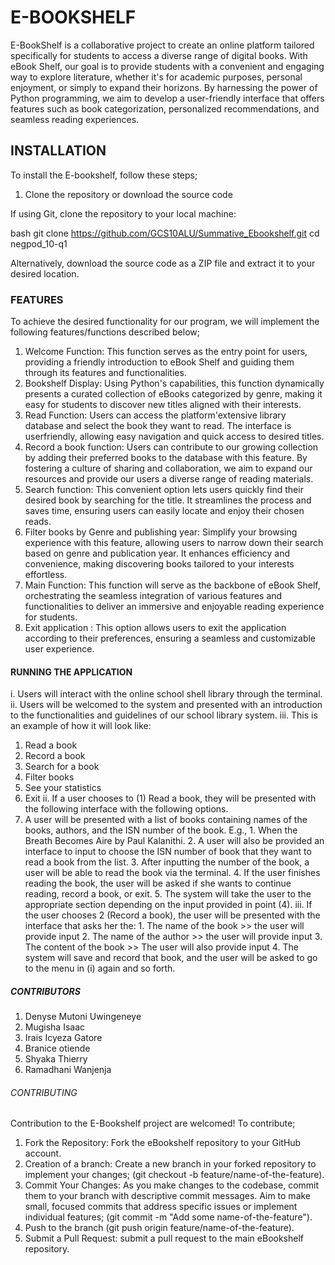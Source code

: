 # E-BOOKSHELF

E-BookShelf is a collaborative project to create an online platform tailored specifically for students to access a diverse range of digital books. With eBook Shelf, our goal is to provide students with a convenient and engaging way to explore literature, whether it's for academic purposes, personal enjoyment, or simply to expand their horizons. By harnessing the power of Python programming, we aim to develop a user-friendly interface that offers features such as book categorization, personalized recommendations, and seamless reading experiences.

## INSTALLATION
To install the E-bookshelf, follow these steps;

 1. Clone the repository or download the source code

If using Git, clone the repository to your local machine:

bash git clone https://github.com/GCS10ALU/Summative_Ebookshelf.git cd negpod_10-q1

Alternatively, download the source code as a ZIP file and extract it to your desired location.

### FEATURES
To achieve the desired functionality for our program, we will implement the following features/functions described below;

1. Welcome Function: This function serves as the entry point for users, providing a friendly introduction to eBook Shelf and guiding them through its features and functionalities.
2. Bookshelf Display: Using Python's capabilities, this function dynamically presents a curated collection of eBooks categorized by genre, making it easy for students to discover new titles aligned with their interests.
3. Read Function: Users can access the platform'extensive library database and select the book they want to read. The interface is userfriendly, allowing easy navigation and quick access to desired titles.
4. Record a book function: Users can contribute to our growing collection by adding their preferred books to the database with this feature. By fostering a culture of sharing and collaboration, we aim to expand our resources and provide our users a diverse range of reading materials.
5. Search function: This convenient option lets users quickly find their desired book by searching for the title. It streamlines the process and saves time, ensuring users can easily locate and enjoy their chosen reads.
6. Filter books by Genre and publishing year: Simplify your browsing experience with this feature, allowing users to narrow down their search based on genre and publication year. It enhances efficiency and convenience, making discovering books tailored to your interests effortless. 
7. Main Function: This function will serve as the backbone of eBook Shelf, orchestrating the seamless integration of various features and functionalities to deliver an immersive and enjoyable reading experience for students.
8. Exit application : This option allows users to exit the application according to their preferences, ensuring a seamless and customizable user experience.

#### RUNNING THE APPLICATION 

i. Users will interact with the online school shell library through the terminal.
ii. Users will be welcomed to the system and presented with an introduction to the functionalities and guidelines of our school library system.
iii.  This is an example of how it will look like:
 1. Read a book
 2. Record a book
 3. Search for a book
 4. Filter books
 5. See your statistics                        
 6. Exit
  ii. If a user chooses to (1) Read a book, they will be presented with the following interface with the following options.
   1. A user will be presented with a list of books containing names of the books, authors, and the ISN number of the book. E.g., 1. When the Breath Becomes Aire by Paul Kalanithi. 
            2. A user will also be provided an interface to input to choose the ISN number of book that they want to read a book from the list.
            3. After inputting the number of the book, a user will be able to read the book via the terminal.
            4. If the user finishes reading the book, the user will be asked if she wants to continue reading, record a book, or exit.
            5. The system will take the user to the appropriate section depending on the input provided in point (4).
  iii. If the user chooses 2 (Record a book), the user will be presented with the interface that asks her the:
            1. The name of the book >> the user will provide input
            2. The name of the author >> the user will provide input
            3. The content of the book >> The user will also provide input
            4. The system will save and record that book, and the user will be asked to go to the menu in (i) again and so forth.

##### CONTRIBUTORS

1. Denyse Mutoni Uwingeneye
2. Mugisha Isaac
3. Irais Icyeza Gatore
4. Branice otiende
5. Shyaka Thierry
6. Ramadhani Wanjenja

###### CONTRIBUTING
Contribution to the E-Bookshelf project are welcomed! To contribute;

1. Fork the Repository: Fork the eBookshelf repository to your GitHub account.
2. Creation of a branch: Create a new branch in your forked repository to implement your changes; (git checkout -b feature/name-of-the-feature).
3. Commit Your Changes: As you make changes to the codebase, commit them to your branch with descriptive commit messages. Aim to make small, focused commits that address specific issues or implement individual features; (git commit -m "Add some name-of-the-feature").
4. Push to the branch (git push origin feature/name-of-the-feature).
5. Submit a Pull Request: submit a pull request to the main eBookshelf repository.


